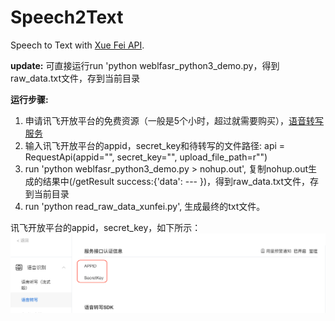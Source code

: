 # Speech2Text

Speech to Text with [Xue Fei API](https://www.xfyun.cn/).

**update:**
可直接运行run 'python weblfasr_python3_demo.py，得到raw_data.txt文件，存到当前目录

**运行步骤:**
1. 申请讯飞开放平台的免费资源（一般是5个小时，超过就需要购买），[语音转写服务](https://www.xfyun.cn/services/lfasr)
2. 输入讯飞开放平台的appid，secret_key和待转写的文件路径: api = RequestApi(appid="", secret_key="", upload_file_path=r"")
3. run 'python weblfasr_python3_demo.py > nohup.out', 复制nohup.out生成的结果中(/getResult success:{'data': --- })，得到raw_data.txt文件，存到当前目录
4. run 'python read_raw_data_xunfei.py', 生成最终的txt文件。

讯飞开放平台的appid，secret_key，如下所示：
![avatar](./demo.png)
